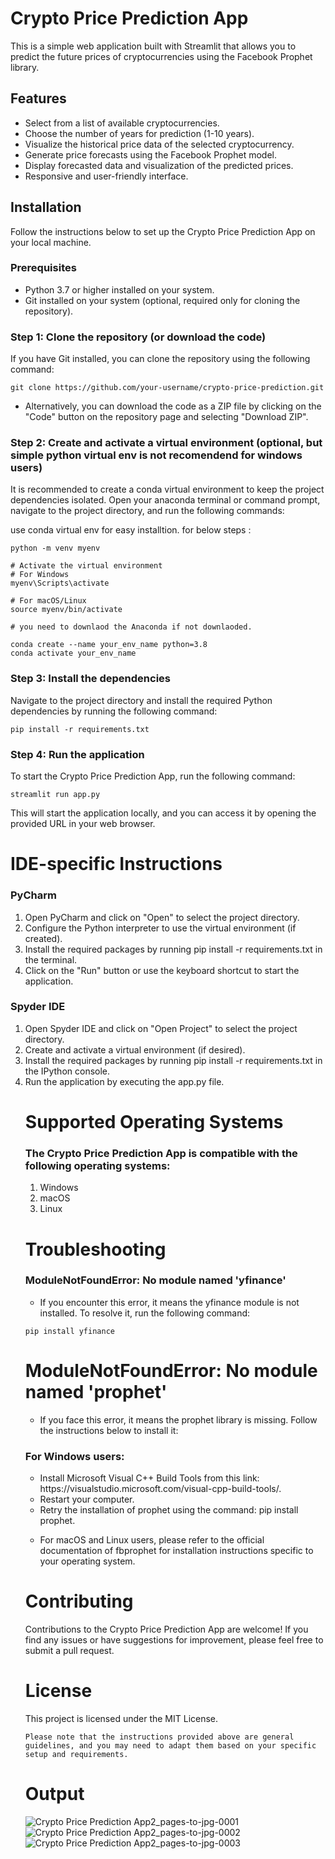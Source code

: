 ﻿# Crypto Price Prediction App

This is a simple web application built with Streamlit that allows you to predict the future prices of cryptocurrencies using the Facebook Prophet library.

## Features

- Select from a list of available cryptocurrencies.
- Choose the number of years for prediction (1-10 years).
- Visualize the historical price data of the selected cryptocurrency.
- Generate price forecasts using the Facebook Prophet model.
- Display forecasted data and visualization of the predicted prices.
- Responsive and user-friendly interface.

## Installation

Follow the instructions below to set up the Crypto Price Prediction App on your local machine.

### Prerequisites

- Python 3.7 or higher installed on your system.
- Git installed on your system (optional, required only for cloning the repository).

### Step 1: Clone the repository (or download the code)

If you have Git installed, you can clone the repository using the following command:

```
git clone https://github.com/your-username/crypto-price-prediction.git
```

- Alternatively, you can download the code as a ZIP file by clicking on the "Code" button on the repository page and selecting "Download ZIP".

### Step 2: Create and activate a virtual environment (optional, but simple python virtual env is not recomendend for windows users)

It is recommended to create a conda virtual environment to keep the project dependencies isolated. Open your anaconda terminal or command prompt, navigate to the project directory, and run the following commands:

use conda virtual env for easy installtion. for below steps : 

```#
python -m venv myenv

# Activate the virtual environment
# For Windows
myenv\Scripts\activate

# For macOS/Linux
source myenv/bin/activate

# you need to downlaod the Anaconda if not downlaoded.

conda create --name your_env_name python=3.8
conda activate your_env_name

```

### Step 3: Install the dependencies

Navigate to the project directory and install the required Python dependencies by running the following command:

```
pip install -r requirements.txt
```

### Step 4: Run the application

To start the Crypto Price Prediction App, run the following command:

```
streamlit run app.py

```

This will start the application locally, and you can access it by opening the provided URL in your web browser.

# IDE-specific Instructions

### PyCharm

<ol><li>Open PyCharm and click on "Open" to select the project directory.</li>
<li>Configure the Python interpreter to use the virtual environment (if created).</li>
<li>Install the required packages by running pip install -r requirements.txt in the terminal.</li>
<li>Click on the "Run" button or use the keyboard shortcut to start the application.</li></ol>

### Spyder IDE

<ol><li>Open Spyder IDE and click on "Open Project" to select the project directory.</li>
<li>Create and activate a virtual environment (if desired).</li>
<li>Install the required packages by running pip install -r requirements.txt in the IPython console.</li>
<li>Run the application by executing the app.py file.</li>

# Supported Operating Systems

### The Crypto Price Prediction App is compatible with the following operating systems:

<ol>
<li>Windows</li>
<li>macOS</li>
<li>Linux</li></ol>

# Troubleshooting

### ModuleNotFoundError: No module named 'yfinance'

- If you encounter this error, it means the yfinance module is not installed. To resolve it, run the following command:

```
pip install yfinance
```

# ModuleNotFoundError: No module named 'prophet'

- If you face this error, it means the prophet library is missing. Follow the instructions below to install it:

### For Windows users:

<ul>
<li>
Install Microsoft Visual C++ Build Tools from this link: <br>https://visualstudio.microsoft.com/visual-cpp-build-tools/.</li>
<li>Restart your computer.</li>
<li>Retry the installation of prophet using the command: pip install prophet.</li></ul>

- For macOS and Linux users, please refer to the official documentation of fbprophet for installation instructions specific to your operating system.

# Contributing

Contributions to the Crypto Price Prediction App are welcome! If you find any issues or have suggestions for improvement, please feel free to submit a pull request.

# License

This project is licensed under the MIT License.

```
Please note that the instructions provided above are general guidelines, and you may need to adapt them based on your specific setup and requirements.
```

# Output

![Crypto Price Prediction App2_pages-to-jpg-0001](https://github.com/the-iconic-rihan/crypto-price-prediction/assets/68491627/d318d310-c2ae-4407-b090-e90b410327ec)
![Crypto Price Prediction App2_pages-to-jpg-0002](https://github.com/the-iconic-rihan/crypto-price-prediction/assets/68491627/1dfbbcac-b80a-4fd5-8ce1-cb07e55685d6)
![Crypto Price Prediction App2_pages-to-jpg-0003](https://github.com/the-iconic-rihan/crypto-price-prediction/assets/68491627/249815d4-5a7a-4ab9-ae48-3a58a240456d)
